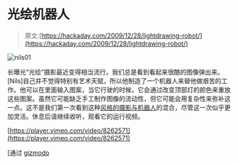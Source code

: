# 光绘机器人

> 原文:[https://hackaday.com/2009/12/28/lightdrawing-robot/](https://hackaday.com/2009/12/28/lightdrawing-robot/)

![](../Images/ddb2731fbd651216fc3ec8dedbada84f.png "nils01")

长曝光“光绘”摄影最近变得相当流行。我们总是看到看起来很酷的图像弹出来。[Nils]自己并不觉得特别有艺术天赋，所以他制造了一个机器人来替他做艰苦的工作。他可以在里面输入图案，当它行驶的时候，它会通过改变顶部灯的颜色来重放这些图案。虽然它可能缺乏手工制作图像的流动性，但它可能会用复杂性来弥补这一点。这不是我们第一次看到这种[风格的摄影与机器人](http://hackaday.com/2009/09/08/time-lapse-light-sculptures/)的混合，尽管这一次似乎更加灵活。休息后请继续收听，观看它的运行视频。

[https://player.vimeo.com/video/8262571](https://player.vimeo.com/video/8262571)

[通过 [gizmodo](http://gizmodo.com/5433778/lightdrawing-robot-takes-the-guesswork-out-of-long-exposure-paintings?utm_source=feedburner&utm_medium=feed&utm_campaign=Feed:+gizmodo/full+(Gizmodo))